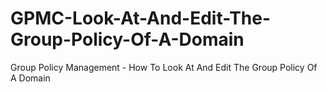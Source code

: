 # GPMC-Look-At-And-Edit-The-Group-Policy-Of-A-Domain
Group Policy Management - How To Look At And Edit The Group Policy Of A Domain
